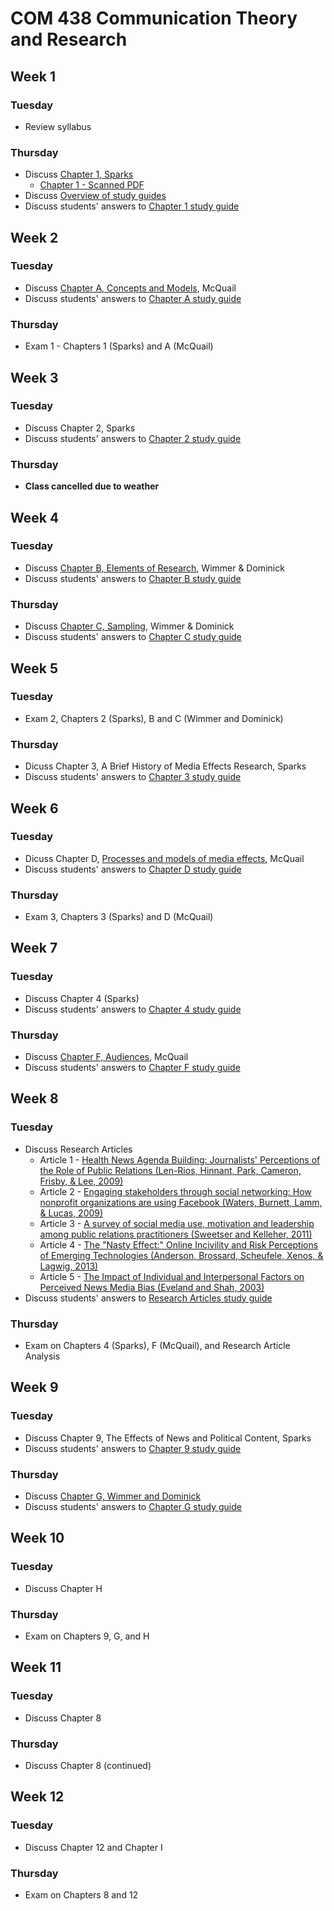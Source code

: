 # COM 438 Communication Theory and Research
## Week 1
### Tuesday
* Review syllabus
### Thursday
* Discuss [Chapter 1, Sparks](https://books.google.com/books?id=vRSdBQAAQBAJ&lpg=PP1&pg=PA1#v=onepage&q&f=false)
  * [Chapter 1 - Scanned PDF](https://www.dropbox.com/s/zdudjddhq09wip0/Chapter%201%2C%20Sparks.pdf?dl=0)
* Discuss [Overview of study guides](Study%20Guides/README.md)
* Discuss students' answers to [Chapter 1 study guide](Study%20Guides/Chapter%201%2C%20Sparks.md)
## Week 2
### Tuesday
* Discuss [Chapter A, Concepts and Models](https://www.dropbox.com/s/27ak7twh3d4mzcv/Ch%20A%20-%20Concepts%20and%20Models.pdf?dl=0), McQuail
* Discuss students' answers to [Chapter A study guide](Study%20Guides/Chapter%20A.md)
### Thursday
* Exam 1 - Chapters 1 (Sparks) and A (McQuail)
## Week 3
### Tuesday
* Discuss Chapter 2, Sparks
* Discuss students' answers to [Chapter 2 study guide](Study%20Guides/Chapter%202%2C%20Sparks.md)
### Thursday
* **Class cancelled due to weather**
## Week 4
### Tuesday
* Discuss [Chapter B, Elements of Research](https://www.dropbox.com/s/76epudd3v491jid/Ch%20B%2C%20Wimmer%20and%20Dominick.pdf?dl=1), Wimmer & Dominick
* Discuss students' answers to [Chapter B study guide](Study%20Guides/Chapter%20B%2C%20Wimmer%20%26%20Dominick.md)
### Thursday
* Discuss [Chapter C, Sampling](https://www.dropbox.com/s/50wl3fxsmayf2yh/Ch%20C%2C%20Wimmer%20and%20Dominick.pdf?dl=1), Wimmer & Dominick
* Discuss students' answers to [Chapter C study guide](Study%20Guides/Chapter%20C,%20Wimmer%20&%20Dominick.md)
## Week 5
### Tuesday
* Exam 2, Chapters 2 (Sparks), B and C (Wimmer and Dominick)
### Thursday
* Dicuss Chapter 3, A Brief History of Media Effects Research, Sparks
* Discuss students' answers to [Chapter 3 study guide](Study%20Guides/Chapter%203,%20Sparks.md)
## Week 6
### Tuesday
* Dicuss Chapter D, [Processes and models of media effects](https://www.dropbox.com/s/aftyz5angqsnsyu/Ch%20D%2C%20McQuail.pdf?dl=1), McQuail
* Discuss students' answers to [Chapter D study guide](Study%20Guides/Chapter%20D,%20McQuail.md)
### Thursday
* Exam 3, Chapters 3 (Sparks) and D (McQuail)
## Week 7
### Tuesday
* Discuss Chapter 4 (Sparks)
* Discuss students' answers to [Chapter 4 study guide](Study%20Guides/Chapter%204%2C%20Sparks.md)
### Thursday
* Discuss [Chapter F, Audiences](https://www.dropbox.com/s/zsew8hb1f0x1q0z/Chapter%20F%2C%20McQuail.pdf?dl=1), McQuail
* Discuss students' answers to [Chapter F study guide](Study%20Guides/Chapter%20F%2C%20McQuail.md)
## Week 8
### Tuesday
* Discuss Research Articles
  * Article 1 - [Health News Agenda Building: Journalists' Perceptions of the Role of Public Relations (Len-Rios, Hinnant, Park, Cameron, Frisby, & Lee, 2009)](https://www.dropbox.com/s/emup5gj5yeh8esn/Article%201.pdf?dl=1)
  * Article 2 - [Engaging stakeholders through social networking: How nonprofit organizations are using Facebook (Waters, Burnett, Lamm, & Lucas, 2009)](https://www.dropbox.com/s/9yqyieuuwabpw5p/Article%202.pdf?dl=1)
  * Article 3 - [A survey of social media use, motivation and leadership among public relations practitioners (Sweetser and Kelleher, 2011)](https://www.dropbox.com/s/cerhiixzzinziox/Article%203.pdf?dl=1)
  * Article 4 - [The "Nasty Effect:" Online Incivility and Risk Perceptions of Emerging Technologies (Anderson, Brossard, Scheufele, Xenos, & Lagwig, 2013)](https://www.dropbox.com/s/exv5vtmbp46oyv3/Article%204.pdf?dl=1)
  * Article 5 - [The Impact of Individual and Interpersonal Factors on Perceived News Media Bias (Eveland and Shah, 2003)](https://www.dropbox.com/s/tz5tamcpkxchdys/Article%205.pdf?dl=1)
* Discuss students' answers to [Research Articles study guide](Study%20Guides/Research%20Articles.md)
### Thursday
* Exam on Chapters 4 (Sparks), F (McQuail), and Research Article Analysis
## Week 9
### Tuesday
* Discuss Chapter 9, The Effects of News and Political Content, Sparks
* Discuss students' answers to [Chapter 9 study guide](Study%20Guides/Chapter%209%2C%20Sparks.md)
### Thursday
* Discuss [Chapter G, Wimmer and Dominick](https://www.dropbox.com/s/camdiygx0kcjcie/Ch%20G%20-%20Agenda%20Setting.pdf?dl=1)
* Discuss students' answers to [Chapter G study guide](Study%20Guides/Chapter%20G%2C%20Wimmer%20and%20Dominick.md)
## Week 10
### Tuesday
* Discuss Chapter H
### Thursday
* Exam on Chapters 9, G, and H
## Week 11
### Tuesday
* Discuss Chapter 8
### Thursday
* Discuss Chapter 8 (continued)
## Week 12
### Tuesday
* Discuss Chapter 12 and Chapter I
### Thursday
* Exam on Chapters 8 and 12
